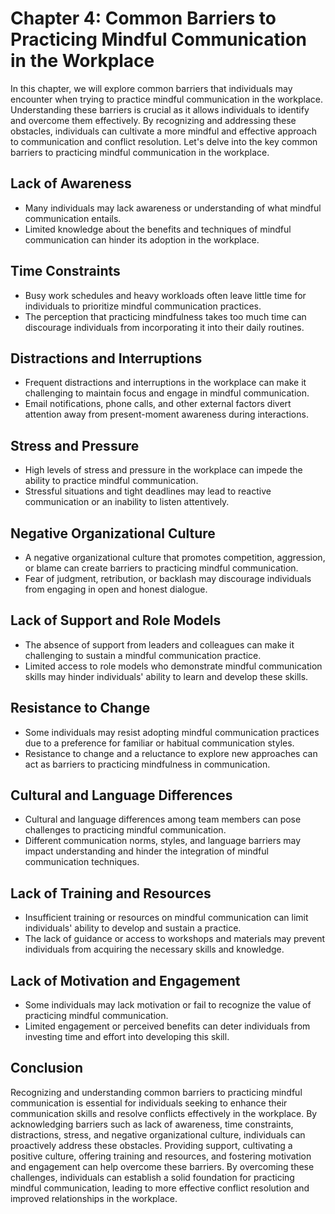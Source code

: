 Chapter 4: Common Barriers to Practicing Mindful Communication in the Workplace
===============================================================================

In this chapter, we will explore common barriers that individuals may encounter when trying to practice mindful communication in the workplace. Understanding these barriers is crucial as it allows individuals to identify and overcome them effectively. By recognizing and addressing these obstacles, individuals can cultivate a more mindful and effective approach to communication and conflict resolution. Let's delve into the key common barriers to practicing mindful communication in the workplace.

Lack of Awareness
-----------------

* Many individuals may lack awareness or understanding of what mindful communication entails.
* Limited knowledge about the benefits and techniques of mindful communication can hinder its adoption in the workplace.

Time Constraints
----------------

* Busy work schedules and heavy workloads often leave little time for individuals to prioritize mindful communication practices.
* The perception that practicing mindfulness takes too much time can discourage individuals from incorporating it into their daily routines.

Distractions and Interruptions
------------------------------

* Frequent distractions and interruptions in the workplace can make it challenging to maintain focus and engage in mindful communication.
* Email notifications, phone calls, and other external factors divert attention away from present-moment awareness during interactions.

Stress and Pressure
-------------------

* High levels of stress and pressure in the workplace can impede the ability to practice mindful communication.
* Stressful situations and tight deadlines may lead to reactive communication or an inability to listen attentively.

Negative Organizational Culture
-------------------------------

* A negative organizational culture that promotes competition, aggression, or blame can create barriers to practicing mindful communication.
* Fear of judgment, retribution, or backlash may discourage individuals from engaging in open and honest dialogue.

Lack of Support and Role Models
-------------------------------

* The absence of support from leaders and colleagues can make it challenging to sustain a mindful communication practice.
* Limited access to role models who demonstrate mindful communication skills may hinder individuals' ability to learn and develop these skills.

Resistance to Change
--------------------

* Some individuals may resist adopting mindful communication practices due to a preference for familiar or habitual communication styles.
* Resistance to change and a reluctance to explore new approaches can act as barriers to practicing mindfulness in communication.

Cultural and Language Differences
---------------------------------

* Cultural and language differences among team members can pose challenges to practicing mindful communication.
* Different communication norms, styles, and language barriers may impact understanding and hinder the integration of mindful communication techniques.

Lack of Training and Resources
------------------------------

* Insufficient training or resources on mindful communication can limit individuals' ability to develop and sustain a practice.
* The lack of guidance or access to workshops and materials may prevent individuals from acquiring the necessary skills and knowledge.

Lack of Motivation and Engagement
---------------------------------

* Some individuals may lack motivation or fail to recognize the value of practicing mindful communication.
* Limited engagement or perceived benefits can deter individuals from investing time and effort into developing this skill.

Conclusion
----------

Recognizing and understanding common barriers to practicing mindful communication is essential for individuals seeking to enhance their communication skills and resolve conflicts effectively in the workplace. By acknowledging barriers such as lack of awareness, time constraints, distractions, stress, and negative organizational culture, individuals can proactively address these obstacles. Providing support, cultivating a positive culture, offering training and resources, and fostering motivation and engagement can help overcome these barriers. By overcoming these challenges, individuals can establish a solid foundation for practicing mindful communication, leading to more effective conflict resolution and improved relationships in the workplace.
